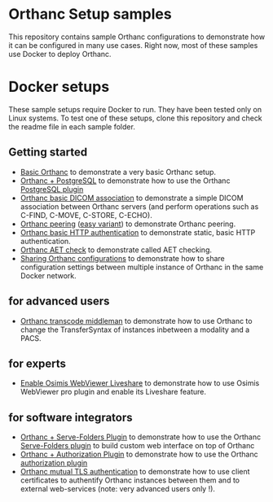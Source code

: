# Orthanc Setup samples

This repository contains sample Orthanc configurations to demonstrate how it can be configured in many use cases.  Right now, most of these samples use Docker to deploy Orthanc.

# Docker setups

These sample setups require Docker to run.  They have been tested only on Linux systems.  To test one of these setups, clone this repository and check the readme file in each sample folder.

## Getting started
- [Basic Orthanc](docker/basic) to demonstrate a very basic Orthanc setup.
- [Orthanc + PostgreSQL](docker/postgresql) to demonstrate how to use the Orthanc [PostgreSQL plugin](http://book.orthanc-server.com/plugins/postgresql.html)
- [Orthanc basic DICOM association](docker/dicom-association) to demonstrate a simple DICOM association between Orthanc servers (and perform operations such as C-FIND, C-MOVE, C-STORE, C-ECHO).
- [Orthanc peering](docker/peering) ([easy variant](docker/peering-easy)) to demonstrate Orthanc peering.
- [Orthanc basic HTTP authentication](docker/basic-authentication) to demonstrate static, basic HTTP authentication.
- [Orthanc AET check](docker/aet-check) to demonstrate called AET checking.
- [Sharing Orthanc configurations](docker/share-docker-compose-env-file) to demonstrate how to share configuration settings between multiple instance of Orthanc in the same Docker network.
## for advanced users
- [Orthanc transcode middleman](docker/transcode-middleman) to demonstrate how to use Orthanc to change the TransferSyntax of instances inbetween a modality and a PACS.

## for experts
- [Enable Osimis WebViewer Liveshare](docker/webviewer-pro+liveshare) to demonstrate how to use Osimis WebViewer pro plugin and enable its Liveshare feature.


## for software integrators
- [Orthanc + Serve-Folders Plugin](docker/serve-folders) to demonstrate how to use the Orthanc [Serve-Folders plugin](http://book.orthanc-server.com/plugins/serve-folders.html) to build custom web interface on top of Orthanc
- [Orthanc + Authorization Plugin](docker/authorization-plugin) to demonstrate how to use the Orthanc [authorization plugin](http://book.orthanc-server.com/plugins/authorization.html)
- [Orthanc mutual TLS authentication](docker/full-tls) to demonstrate how to use client certificates to authentify Orthanc instances between them and to external web-services (note: very advanced users only !).
